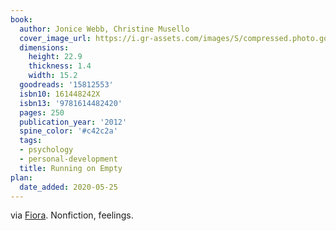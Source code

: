 ```yaml
---
book:
  author: Jonice Webb, Christine Musello
  cover_image_url: https://i.gr-assets.com/images/S/compressed.photo.goodreads.com/books/1344747179l/15812553._SX98_.jpg
  dimensions:
    height: 22.9
    thickness: 1.4
    width: 15.2
  goodreads: '15812553'
  isbn10: 161448242X
  isbn13: '9781614482420'
  pages: 250
  publication_year: '2012'
  spine_color: '#c42c2a'
  tags:
  - psychology
  - personal-development
  title: Running on Empty
plan:
  date_added: 2020-05-25
---
```


via [Fiora](https://twitter.com/i/status/1196620031762685952). Nonfiction, feelings.
